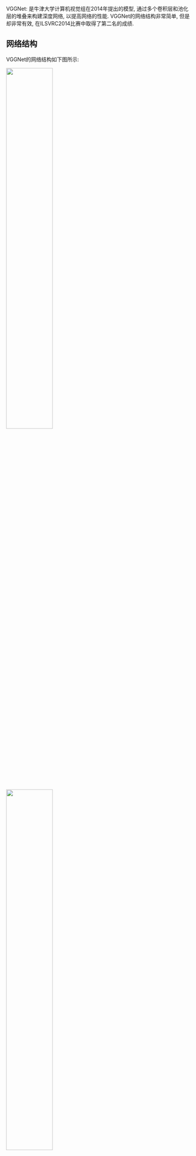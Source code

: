 VGGNet: 是牛津大学计算机视觉组在2014年提出的模型, 通过多个卷积层和池化层的堆叠来构建深度网络, 以提高网络的性能. VGGNet的网络结构非常简单, 但是却非常有效, 在ILSVRC2014比赛中取得了第二名的成绩. 

## 网络结构

VGGNet的网络结构如下图所示:

<img src=https://s2.loli.net/2024/05/07/Hq2CDiUhsfw3npW.png width='50%'>
<img src=https://s2.loli.net/2024/05/07/RELfSi85KzJa1Nj.png width='50%'>

其中VGG16和VGG19效果较好, 分别为D和E. 这6种网络结构相似，都是由5层卷积层、3层全连接层组成，区别在于每个卷积层的子层数量不同，从A至E依次增加，总的网络深度从11层到19层。表格中的卷积层参数表示为“conv（感受野大小）-通道数”，例如con3-64，表示使用3x3的卷积核，通道数为64；最大池化表示为maxpool，层与层之间使用maxpool分开；全连接层表示为“FC-神经元个数”，例如FC-4096表示包含4096个神经元的全连接层；最后是softmax层。

以VGG16为例(D): 第1层卷积层由2个conv3-64组成，第2层卷积层由2个conv3-128组成，第3层卷积层由3个conv3-256组成，第4层卷积层由3个conv3-512组成，第5层卷积层由3个conv3-512组成，然后是2个FC4096，1个FC1000。总共16层，这也就是VGG16名字的由来。

1. 输入层
224x224x3
2. 第一层 卷积层
第1层卷积层由2个conv3-64组成。
- 卷积: 3x3x3 64个, padding=1, stride=1
    -> 224x224x64
- Relu
- 卷积: 3x3x64 64个, padding=1, stride=1
    -> 224x224x64
- Relu
- 池化: 2x2 stride=2, 最大池化
    -> 112x112x64

3. 第二层 卷积层
- 卷积: 输入是112x112x64，使用128个3x3x64的卷积核进行卷积，padding=1，stride=1,
    -> 112x112x128
- Relu
- 卷积: 输入是112x112x128，使用128个3x3x128的卷积核进行卷积，padding=1，stride=1，根据公式
    -> 112x112x128
- Relu
- 池化: 使用2x2，stride=2的池化单元, 最大池化
    -> 56x56x128
4. 第三层 卷积层
- 卷积：输入是56x56x128，使用256个3x3x128的卷积核进行卷积，padding=1，stride=1，根据公式：

(input_size + 2 * padding - kernel_size) / stride + 1=(56+2*1-3)/1+1=56

得到输出是56x56x256。

- ReLU：将卷积层输出的FeatureMap输入到ReLU函数中。

- 卷积：输入是56x56x256，使用256个3x3x256的卷积核进行卷积，padding=1，stride=1，根据公式：

(input_size + 2 * padding - kernel_size) / stride + 1=(56+2*1-3)/1+1=56

得到输出是56x56x256。

- ReLU：将卷积层输出的FeatureMap输入到ReLU函数中。

- 池化：使用2x2，stride=2的池化单元进行最大池化操作（max pooling）。根据公式：

(56+2*0-2)/2+1=28

每组得到的输出为28x28x256。

5. 第四层 卷积层
- 卷积：输入是28x28x256，使用512个3x3x256的卷积核进行卷积，padding=1，stride=1，根据公式：

(input_size + 2 * padding - kernel_size) / stride + 1=(28+2*1-3)/1+1=28

得到输出是28x28x512。

- ReLU：将卷积层输出的FeatureMap输入到ReLU函数中。

- 卷积：输入是28x28x512，使用512个3x3x512的卷积核进行卷积，padding=1，stride=1，根据公式：
(input_size + 2 * padding - kernel_size) / stride + 1=(28+2*1-3)/1+1=28

得到输出是28x28x512。

- ReLU：将卷积层输出的FeatureMap输入到ReLU函数中。

- 卷积：输入是28x28x512，使用512个3x3x512的卷积核进行卷积，padding=1，stride=1，根据公式：

(input_size + 2 * padding - kernel_size) / stride + 1=(28+2*1-3)/1+1=28

得到输出是28x28x512。

- ReLU：将卷积层输出的FeatureMap输入到ReLU函数中。
  
- 池化：使用2x2，stride=2的池化单元进行最大池化操作（max pooling）。根据公式：

(28+2*0-2)/2+1=14

每组得到的输出为14x14x512。

6. 第五层 卷积层
- 卷积：输入是14x14x512，使用512个3x3x512的卷积核进行卷积，padding=1，stride=1，根据公式：

(input_size + 2 * padding - kernel_size) / stride + 1=(14+2*1-3)/1+1=14

得到输出是14x14x512。

- ReLU：将卷积层输出的FeatureMap输入到ReLU函数中。

- 卷积：输入是14x14x512，使用512个3x3x512的卷积核进行卷积，padding=1，stride=1，根据公式：
  
(input_size + 2 * padding - kernel_size) / stride + 1=(14+2*1-3)/1+1=14

得到输出是14x14x512。

- ReLU：将卷积层输出的FeatureMap输入到ReLU函数中。

- 卷积：输入是14x14x512，使用512个3x3x512的卷积核进行卷积，padding=1，stride=1，根据公式：

(input_size + 2 * padding - kernel_size) / stride + 1=(14+2*1-3)/1+1=14

得到输出是14x14x512。

- ReLU：将卷积层输出的FeatureMap输入到ReLU函数中。

- 池化：使用2x2，stride=2的池化单元进行最大池化操作（max pooling）。根据公式：

(14+2*0-2)/2+1=7

每组得到的输出为7x7x512。

7. 第六层 全连接层

- FC1：输入是7x7x512=25088，神经元个数为4096，将输入的数据与权重进行矩阵相乘，得到输出为4096。
- ReLU：将全连接层的输出输入到ReLU函数中。
- Dropout：使用Dropout方法防止过拟合。

8. 第七层 全连接层
- FC2：输入是4096，神经元个数为4096，将输入的数据与权重进行矩阵相乘，得到输出为4096。
- ReLU：将全连接层的输出输入到ReLU函数中。
- Dropout：使用Dropout方法防止过拟合。

9. 第八层 全连接层
- FC3：输入是4096，神经元个数为1000，将输入的数据与权重进行矩阵相乘，得到输出为1000。

10. 第九层 Softmax层
- Softmax：将全连接层的输出输入到Softmax函数中，得到最终的分类结果。

## 全卷积网络

全卷积网络是指卷积神经网络中只包含卷积层和池化层，不包含全连接层的网络。全卷积网络的优点是可以接受任意尺寸的输入，输出也是一个特征图，可以用于图像分割等任务。

VGG16 在训练的时候使用了全连接层，但是在预测的时候可以去掉全连接层，只保留卷积层和池化层，得到一个全卷积网络。

具体做法:
1. 第一层全连接层
输入7x7x512的FeatureMap, 使用4096个7x7x512的卷积核进行卷积, 由于卷积核尺寸与输入尺寸相同, 卷积后得到的FeatureMap尺寸为1x1x4096。 相当于全连接层的神经元个数为4096。

2. 第二层全连接层
输入1x1x4096的FeatureMap, 使用4096个1x1x4096的卷积核进行卷积, 由于卷积核尺寸与输入尺寸相同, 卷积后得到的FeatureMap尺寸为1x1x4096。 相当于全连接层的神经元个数为4096。

3. 第三层全连接层
输入1x1x4096的FeatureMap, 使用1000个1x1x4096的卷积核进行卷积, 由于卷积核尺寸与输入尺寸相同, 卷积后得到的FeatureMap尺寸为1x1x1000。 相当于全连接层的神经元个数为1000。

得到1x1x1000的输出之后, 输入到Softmax层中, 得到最终的分类结果。

**为什么要将全连接层转为全卷积层?**

能够接受任意尺寸的图像输入, 同时全连接层网络如果裁切容易丢失关键目标, 而全卷积网络可以保留目标的位置信息。

## VGG网络特点
1. 结构简单
2. 小卷积核
使用多个较小卷积核代替(例如AlexNet的7x7)大卷积核, VGG认为2个3x3=5x5的卷积核的感受野是一样的, 但是参数更少, 计算量更小。 3个3x3=7x7
*使用多个卷积核好处*: 1. 减少参数量; 2. 增加模型非线性
<img src=https://s2.loli.net/2024/05/08/8IzGkqNl4o1xBm6.png width='50%'>

3. 小池化核
相比于AlexNet的3x3, VGG采用2x2
4. 通道数更多,特征度更宽
5. 层数更深
6. 全连接转卷积
7. 相比于AlexNet, 取消LRN
LRN(Local Response )
